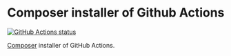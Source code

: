 # Composer installer of Github Actions

<p align="left">
  <a href="https://github.com/nanasess/composer-installer"><img alt="GitHub Actions status" src="https://github.com/nanasess/composer-installer/workflows/Main%20workflow/badge.svg"></a>
</p>


[Composer](https://getcomposer.org) installer of GitHub Actions.



